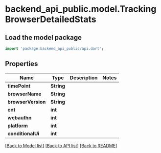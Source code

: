# backend_api_public.model.TrackingBrowserDetailedStats

## Load the model package
```dart
import 'package:backend_api_public/api.dart';
```

## Properties
Name | Type | Description | Notes
------------ | ------------- | ------------- | -------------
**timePoint** | **String** |  | 
**browserName** | **String** |  | 
**browserVersion** | **String** |  | 
**cnt** | **int** |  | 
**webauthn** | **int** |  | 
**platform** | **int** |  | 
**conditionalUi** | **int** |  | 

[[Back to Model list]](../README.md#documentation-for-models) [[Back to API list]](../README.md#documentation-for-api-endpoints) [[Back to README]](../README.md)


